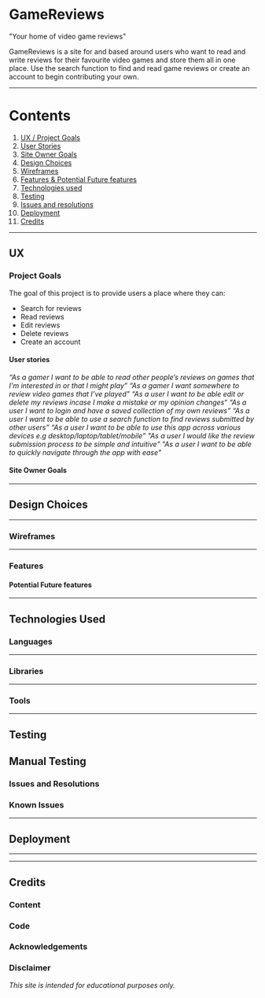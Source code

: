 # GameReviews 

"Your home of video game reviews"

GameReviews is a site for and based around users who want to read and write reviews for their favourite video games and store them all in one place. Use the search function to find and read game reviews or create an account to begin contributing your own.

---

# Contents
1. [UX / Project Goals](#ux)
2. [User Stories](#user-stories)
3. [Site Owner Goals](#site-owner-goals)
4. [Design Choices](#design-choices)
5. [Wireframes](#wireframes)
6. [Features & Potential Future features](#features)
7. [Technologies used](#languages)
8. [Testing](#testing)
9. [Issues and resolutions](#issues-and-resolutions)
10. [Deployment](#deployment)
11. [Credits](#credits)
---

## UX


### Project Goals

The goal of this project is to provide users a place where they can:
* Search for reviews
* Read reviews
* Edit reviews
* Delete reviews
* Create an account

#### User stories

*“As a gamer I want to be able to read other people’s reviews on games that I'm interested in or that I might play”*
*“As a gamer I want somewhere to review video games that I’ve played”*
*“As a user I want to be able edit or delete my reviews incase I make a mistake or my opinion changes“*
*“As a user I want to login and have a saved collection of my own reviews”*
*“As a user I want to be able to use a search function to find reviews submitted by other users”*
*“As a user I want to be able to use this app across various devices e.g desktop/laptop/tablet/mobile”*
*"As a user I would like the review submission process to be simple and intuitive"*
*"As a user I want to be able to quickly navigate through the app with ease"*

#### Site Owner Goals



---

## Design Choices



---

### Wireframes



---

### Features



#### Potential Future features


---

## Technologies Used

### Languages



---

### Libraries



---

### Tools


---

## Testing



## Manual Testing



### Issues and Resolutions



### Known Issues



---

## Deployment


---

---

## Credits


### Content



### Code


### Acknowledgements



### Disclaimer

*This site is intended for educational purposes only.*
